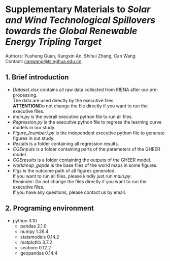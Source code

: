 # Supplementary Materials to *Solar and Wind Technological Spillovers towards the Global Renewable Energy Tripling Target*
Authors: Yusheng Guan, Kangxin An, Shihui Zhang, Can Wang  
Contact: canwang@tsinghua.edu.cn

## 1. Brief introduction
- *Dataset.xlsx* contains all raw data collected from IRENA after our pre-processing.  
The data are used directly by the executive files.  
**ATTENTION**Do not change the file directly if you want to run the executive files.  
- *main.py* is the overall executive python file to run all files.
- *Regression.py* is the executive python file to regress the learning curve models in our study.
- *Figure_{number}.py* is the independent executive python file to generate figures in out study.
- *Results* is a folder containing all regression results.
- *CGEinputs* is a folder containing parts of the parameters of the GHEER model.
- *CGEresults* is a folder containing the outputs of the GHEER model.
- *worldmap_gapde* is the base files of the world maps in some figures.
- *Figs* is the outcome path of all figures generated.  
If you want to run all files, please kindly just run *main.py*.  
Reminder: Do not change the files directly if you want to run the executive files.  
If you have any questions, please contact us by email.

## 2. Programing environment
- python 3.10
  - pandas 2.1.0
  - numpy 1.26.4
  - statsmodels 0.14.2
  - matplotlib 3.7.2
  - seaborn 0.12.2
  - geopandas 0.14.4
